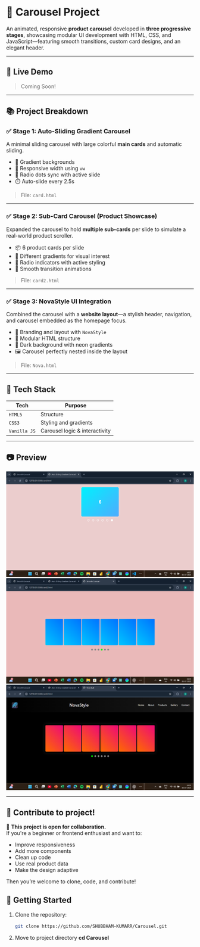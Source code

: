 # 🌌  Carousel Project

An animated, responsive **product carousel** developed in **three progressive stages**, showcasing modular UI development with HTML, CSS, and JavaScript—featuring smooth transitions, custom card designs, and an elegant header.

---

## 🔗 Live Demo
> Coming Soon! 

---

## 📚 Project Breakdown

### ✅ Stage 1: Auto-Sliding Gradient Carousel
A minimal sliding carousel with large colorful **main cards** and automatic sliding.

- 🎨 Gradient backgrounds
- 📱 Responsive width using `vw`
- 🎯 Radio dots sync with active slide
- ⏱️ Auto-slide every 2.5s

> File: `card.html`

---

### ✅ Stage 2: Sub-Card Carousel (Product Showcase)
Expanded the carousel to hold **multiple sub-cards** per slide to simulate a real-world product scroller.

- 📦 6 product cards per slide
- 🌈 Different gradients for visual interest
- 🎯 Radio indicators with active styling
- 🧭 Smooth transition animations

> File: `card2.html`

---

### ✅ Stage 3: NovaStyle UI Integration
Combined the carousel with a **website layout**—a stylish header, navigation, and carousel embedded as the homepage focus.

- 🚀 Branding and layout with `NovaStyle`
- 📁 Modular HTML structure
- 🎨 Dark background with neon gradients
- 🖼 Carousel perfectly nested inside the layout

> File: `Nova.html`

---

## 🧰 Tech Stack

| Tech | Purpose |
|------|---------|
| `HTML5` | Structure |
| `CSS3` | Styling and gradients |
| `Vanilla JS` | Carousel logic & interactivity |

---

## 📷 Preview
  ![Carousel](media/card0.png) 
 ![Carousel]( media/card1.png) 
 ![Header](media/card2.png) 

---

## 🤝 Contribute to project!

🚀 **This project is open for collaboration.**  
If you're a beginner or frontend enthusiast and want to:
- Improve responsiveness
- Add more components
- Clean up code
- Use real product data
- Make the design adaptive

Then you’re welcome to clone, code, and contribute!

## 🚀 Getting Started

1. Clone the repository:
   ```bash
   git clone https://github.com/SHUBBHAM-KUMARR/Carousel.git

2. Move to project directory **cd Carousel**
   

